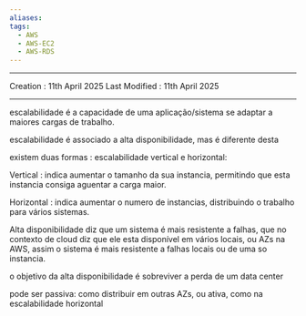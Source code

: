 ```yaml
---
aliases: 
tags:
  - AWS
  - AWS-EC2
  - AWS-RDS
---
```

---
Creation : 11th April 2025
Last Modified : 11th April 2025
___

escalabilidade é a capacidade de uma aplicação/sistema se adaptar a maiores cargas de trabalho.

escalabilidade é associado a alta disponibilidade, mas é diferente desta

existem duas formas : escalabilidade vertical e horizontal:

Vertical : indica aumentar o tamanho da sua instancia, permitindo que esta instancia consiga aguentar a carga maior.

Horizontal : indica aumentar o numero de instancias, distribuindo o trabalho para vários sistemas.

Alta disponibilidade diz que um sistema é mais resistente a falhas, que no contexto de cloud diz que ele esta disponível em vários locais, ou AZs na AWS, assim o sistema é mais resistente a falhas locais ou de uma so instancia.

o objetivo da alta disponibilidade é sobreviver a perda de um data center

pode ser passiva: como distribuir em outras AZs, ou ativa, como na escalabilidade horizontal